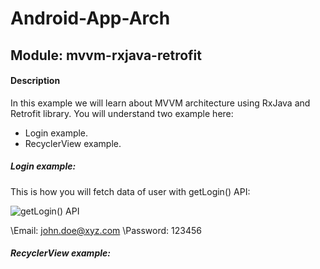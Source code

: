 # Android-App-Arch

## Module: mvvm-rxjava-retrofit

#### Description
In this example we will learn about MVVM architecture using RxJava and Retrofit library.
You will understand two example here:
- Login example.
- RecyclerView example.

##### Login example:

This is how you will fetch data of user with getLogin() API:

![getLogin() API](http://www.pjetapps.com/api-tutorials/images/github/mvvm_rxjava_retrofit/get_login.png)

\Email:    john.doe@xyz.com
\Password: 123456

##### RecyclerView example:

